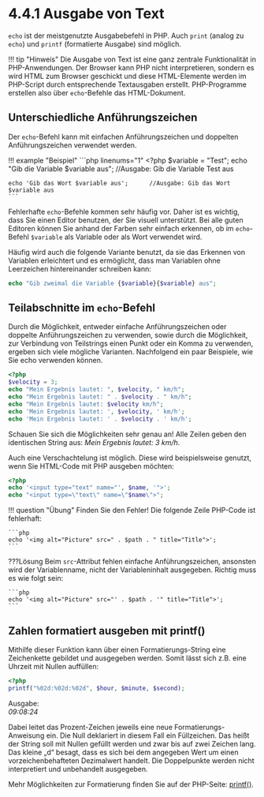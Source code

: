 # 4.4.1 Ausgabe von Text

`echo` ist der meistgenutzte Ausgabebefehl in PHP. Auch `print` (analog zu `echo`) und `printf` (formatierte Ausgabe) sind möglich.

!!! tip "Hinweis"
    Die Ausgabe von Text ist eine ganz zentrale Funktionalität in PHP-Anwendungen. Der Browser kann PHP nicht interpretieren, sondern es wird HTML zum Browser geschickt und diese HTML-Elemente werden im PHP-Script durch entsprechende Textausgaben erstellt. PHP-Programme erstellen also über `echo`-Befehle das HTML-Dokument.

## Unterschiedliche Anführungszeichen

Der `echo`-Befehl kann mit einfachen Anführungszeichen und doppelten Anführungszeichen verwendet werden.

!!! example "Beispiel"
    ```php linenums="1"
    <?php
    $variable = "Test";
    echo "Gib die Variable $variable aus";  //Ausgabe: Gib die Variable Test aus

    echo 'Gib das Wort $variable aus';      //Ausgabe: Gib das Wort $variable aus
    ```

Fehlerhafte `echo`-Befehle kommen sehr häufig vor. Daher ist es wichtig, dass Sie einen Editor benutzen, der Sie visuell unterstützt. Bei alle guten Editoren können Sie anhand der Farben sehr einfach erkennen, ob im `echo`-Befehl `$variable` als Variable oder als Wort verwendet wird.

Häufig wird auch die folgende Variante benutzt, da sie das Erkennen von Variablen erleichtert und es ermöglicht, dass man Variablen ohne Leerzeichen hintereinander schreiben kann:

```php 
echo "Gib zweimal die Variable {$variable}{$variable} aus";
```

## Teilabschnitte im `echo`-Befehl

Durch die Möglichkeit, entweder einfache Anführungszeichen oder doppelte Anführungszeichen zu verwenden, sowie durch die Möglichkeit, zur Verbindung von Teilstrings einen Punkt oder ein Komma zu verwenden, ergeben sich viele mögliche Varianten. Nachfolgend ein paar Beispiele, wie Sie echo verwenden können.

```php linenums="1"
<?php
$velocity = 3;
echo "Mein Ergebnis lautet: ", $velocity, " km/h";
echo "Mein Ergebnis lautet: " . $velocity . " km/h";
echo "Mein Ergebnis lautet: $velocity km/h";
echo 'Mein Ergebnis lautet: ', $velocity, ' km/h';
echo 'Mein Ergebnis lautet: ' . $velocity . ' km/h';
```

Schauen Sie sich die Möglichkeiten sehr genau an! Alle Zeilen geben den identischen String aus: *Mein Ergebnis lautet: 3 km/h*.

Auch eine Verschachtelung ist möglich. Diese wird beispielsweise genutzt, wenn Sie HTML-Code mit PHP ausgeben möchten:

```php linenums="1"
<?php
echo '<input type="text" name="', $name, '">';
echo "<input type=\"text\" name=\"$name\">";
```

!!! question "Übung"
    Finden Sie den Fehler! Die folgende Zeile PHP-Code ist fehlerhaft: 

    ```php
    echo '<img alt="Picture" src=" . $path . " title="Title">';
    ```

???Lösung
    Beim `src`-Attribut fehlen einfache Anführungszeichen, ansonsten wird der Variablenname, nicht der Variableninhalt ausgegeben. Richtig muss es wie folgt sein:

    ```php
    echo '<img alt="Picture" src="' . $path . '" title="Title">';
    ```

## Zahlen formatiert ausgeben mit printf()

Mithilfe dieser Funktion kann über einen Formatierungs-String eine Zeichenkette gebildet und ausgegeben werden. Somit lässt sich z.B. eine Uhrzeit mit Nullen auffüllen:

```php
<?php
printf("%02d:%02d:%02d", $hour, $minute, $second);
```

Ausgabe:<br>
*09:08:24*

Dabei leitet das Prozent-Zeichen jeweils eine neue Formatierungs-Anweisung ein. Die Null deklariert in diesem Fall ein Füllzeichen. Das heißt der String soll mit Nullen gefüllt werden und zwar bis auf zwei Zeichen lang. Das kleine „d“ besagt, dass es sich bei dem angegeben Wert um einen vorzeichenbehafteten Dezimalwert handelt. Die Doppelpunkte werden nicht interpretiert und unbehandelt ausgegeben.

Mehr Möglichkeiten zur Formatierung finden Sie auf der PHP-Seite: [printf()](http://php.net/manual/de/function.printf.php).

